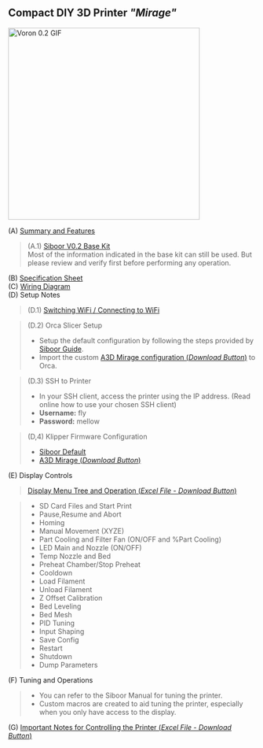 ## Compact DIY 3D Printer *"Mirage"*

<img src=".docs/GIFs/Voron_0.gif" alt="Voron 0.2 GIF" width="390"/>

 (A) [Summary and Features ](./Summary.md/)

> (A.1) [Siboor V0.2 Base Kit](https://docs.siboor.com/siboor-0.2-r1-aug)<br>
> Most of the information indicated in the base kit can still be used. But please review and verify first before performing any operation.

(B) [Specification Sheet](./Files/Specifications_A3D_Mirage.pdf)
<br>
(C) [Wiring Diagram](./Files/Wiring_Diagram_A3D_Mirage.pdf)
<br>
(D) Setup Notes

> (D.1) [Switching WiFi / Connecting to WiFi](./Notes%20and%20Guides/WiFi.md)<br>

> (D.2) Orca Slicer Setup<br>
>- Setup the default configuration by following the steps provided by [Siboor Guide](https://docs.siboor.com/siboor-0.2-r1-aug/the-build/slicer-setup).<br>
>- Import the custom [A3D Mirage configuration (*Download Button*)](https://github.com/PMNaty/Portfolio/raw/refs/heads/main/Technical%20Projects/A3D%20Mirage%20-%20Compact%20DIY%203D%20Printer/Files/OrcaSettings_A3D_Mirage.orca_printer) to Orca.<br>

> (D.3) SSH to Printer<br>
>- In your SSH client, access the printer using the IP address. (Read online how to use your chosen SSH client)
>- **Username:** fly
>- **Password:** mellow

> (D,4) Klipper Firmware Configuration
>- [Siboor Default](https://github.com/VoronDesign/Voron-0/blob/Voron0.2r1/Firmware/mellow-fly-gemini-v3.cfg)
>- [A3D Mirage (*Download Button*)](https://github.com/PMNaty/Portfolio/raw/refs/heads/main/Technical%20Projects/A3D%20Mirage%20-%20Compact%20DIY%203D%20Printer/Files/Firmware_Configuration_A3D_Mirage.zip)

(E) Display Controls
> [Display Menu Tree and Operation (*Excel File - Download Button*)](https://github.com/PMNaty/Portfolio/raw/refs/heads/main/Technical%20Projects/A3D%20Mirage%20-%20Compact%20DIY%203D%20Printer/Notes%20and%20Guides/Display_A3D_Mirage.xlsx)

>- SD Card Files and Start Print
>- Pause,Resume and Abort
>- Homing
>- Manual Movement (XYZE)
>- Part Cooling and Filter Fan (ON/OFF and %Part Cooling)
>- LED Main and Nozzle (ON/OFF)
>- Temp Nozzle and Bed
>- Preheat Chamber/Stop Preheat
>- Cooldown
>- Load Filament
>- Unload Filament
>- Z Offset Calibration
>- Bed Leveling
>- Bed Mesh
>- PID Tuning
>- Input Shaping
>- Save Config
>- Restart
>- Shutdown
>- Dump Parameters

(F) Tuning and Operations
>- You can refer to the Siboor Manual for tuning the printer. <br>
>- Custom macros are created to aid tuning the printer, especially when you only have access to the display.

(G) [Important Notes for Controlling the Printer (*Excel File - Download Button*)](https://github.com/PMNaty/Portfolio/raw/refs/heads/main/Technical%20Projects/A3D%20Mirage%20-%20Compact%20DIY%203D%20Printer/Notes%20and%20Guides/Notes_A3D_Mirage.xlsx)

